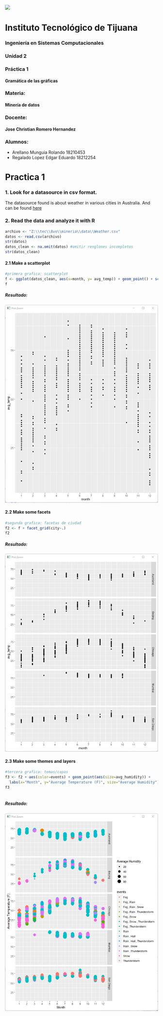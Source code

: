 ![](https://encrypted-tbn0.gstatic.com/images?q=tbn:ANd9GcQ4Dze8yYYzBPaBVPf7j9Mx9NkHZDDzKXzavCoUnkZuO0xqHG3__mjVJOearB9bEeY4sg&usqp=CAU)
# Instituto Tecnológico de Tijuana
### Ingeniería en Sistemas Computacionales
### Unidad 2
### Práctica 1
#### Gramática de las gráficas
### Materia:
#### Minería de datos
### Docente:
#### Jose Christian Romero Hernandez
### Alumnos:
- Arellano Munguia Rolando 18210453
- Regalado Lopez Edgar Eduardo 18212254

# Practica 1

### 1. Look for a datasource in csv format.

The datasource found is about weather in various cities in Australia. And can be found [here](https://github.com/rolandoarellano69/DataMining/blob/Unit2/Practice/Unit2/Practice1/Weather.csv)


### 2. Read the data and analyze it with R
```r
archivo <- "Z:\\tec\\8vo\\mineria\\data\\Weather.csv"
datos <- read.csv(archivo)
str(datos)
datos_clean <- na.omit(datos) #omitir renglones incompletos
str(datos_clean)
```

#### 2.1 Make a scatterplot

```r
#primera grafica: scatterplot
f <- ggplot(datos_clean, aes(x=month, y= avg_temp)) + geom_point() + scale_x_continuous(breaks=c(1,2,3,4,5,6,7,8,9,10,11,12))
f
```

##### Resultado:

![](https://github.com/rolandoarellano69/DataMining/blob/Unit2/Practice/Unit2/Practice1/plot_scatter.png)

#### 2.2 Make some facets

```r
#segunda grafica: facetas de ciudad
f2 <- f + facet_grid(city~.)
f2
```

##### Resultado:

![](https://github.com/rolandoarellano69/DataMining/blob/Unit2/Practice/Unit2/Practice1/plot_facets.png)

#### 2.3 Make some themes and layers

```r
#tercera grafica: temas/capas
f3 <- f2 + aes(color=events) + geom_point(aes(size=avg_humidity)) +
  labs(x="Month", y="Average Temperature (F)", size="Average Humidity")
f3
            
```

##### Resultado:

![](https://github.com/rolandoarellano69/DataMining/blob/Unit2/Practice/Unit2/Practice1/plot_themes.png)
